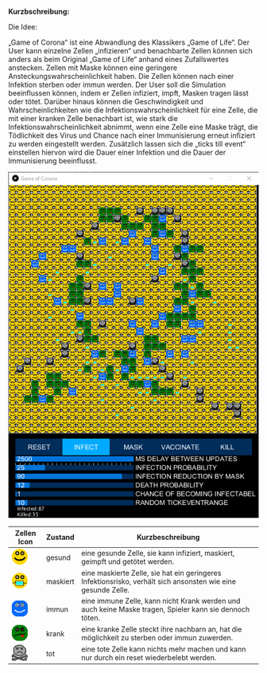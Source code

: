 **Kurzbschreibung:**

Die Idee:

„Game of Corona“ ist eine Abwandlung des Klassikers „Game of Life“. Der User kann einzelne Zellen „infizieren“ und benachbarte Zellen können sich anders als beim Original „Game of Life“ anhand eines Zufallswertes anstecken. Zellen mit Maske können eine geringere Ansteckungswahrscheinlichkeit haben. Die Zellen können nach einer Infektion sterben oder immun werden. Der User soll die Simulation beeinflussen können, indem er Zellen infiziert, impft, Masken tragen lässt oder tötet. Darüber hinaus können die Geschwindigkeit und Wahrscheinlichkeiten wie die Infektionswahrscheinlichkeit für eine Zelle, die mit einer kranken Zelle benachbart ist, wie stark die Infektionswahrscheinlichkeit abnimmt, wenn eine Zelle eine Maske trägt, die Tödlichkeit des Virus und Chance nach einer Immunisierung erneut infiziert zu werden eingestellt werden. Zusätzlich lassen sich die „ticks till event“ einstellen hiervon wird die Dauer einer Infektion und die Dauer der Immunisierung beeinflusst.

![](readmeImgs/main.png)


| Zellen Icon | Zustand | Kurzbeschreibung |
| ------ | ------ | ------ |
| ![](src/main/resources/healthy.png) | gesund | eine gesunde Zelle, sie kann infiziert, maskiert, geimpft und getötet werden. |
| ![](src/main/resources/masked.png) | maskiert | eine maskierte Zelle, sie hat ein geringeres Infektionsrisko, verhält sich ansonsten wie eine gesunde Zelle.|
| ![](src/main/resources/immune.png)  | immun | eine immune Zelle, kann nicht Krank werden und auch keine Maske tragen, Spieler kann sie dennoch töten.|
| ![](src/main/resources/sick.png) | krank | eine kranke Zelle steckt ihre nachbarn an, hat die möglichkeit zu sterben oder immun zuwerden.|
| ![](src/main/resources/dead.png) | tot | eine tote Zelle kann nichts mehr machen und kann nur durch ein reset wiederbelebt werden.|
